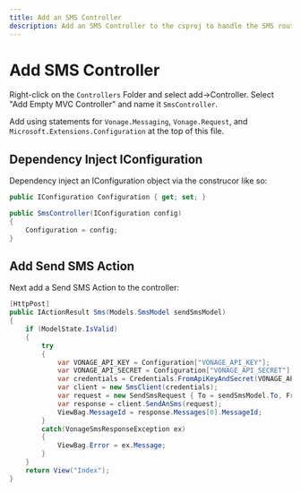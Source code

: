 ```yaml
---
title: Add an SMS Controller
description: Add an SMS Controller to the csproj to handle the SMS routes
---
```


# Add SMS Controller

Right-click on the `Controllers` Folder and select add->Controller. Select "Add Empty MVC Controller" and name it `SmsController`.

Add using statements for `Vonage.Messaging`, `Vonage.Request`, and `Microsoft.Extensions.Configuration` at the top of this file.

## Dependency Inject IConfiguration

Dependency inject an IConfiguration object via the construcor like so:

```csharp
public IConfiguration Configuration { get; set; }

public SmsController(IConfiguration config)
{
    Configuration = config;
}
```

## Add Send SMS Action

Next add a Send SMS Action to the controller:

```csharp
[HttpPost]
public IActionResult Sms(Models.SmsModel sendSmsModel)
{
    if (ModelState.IsValid)
    {
        try
        {
            var VONAGE_API_KEY = Configuration["VONAGE_API_KEY"];
            var VONAGE_API_SECRET = Configuration["VONAGE_API_SECRET"];
            var credentials = Credentials.FromApiKeyAndSecret(VONAGE_API_KEY, VONAGE_API_SECRET);
            var client = new SmsClient(credentials);
            var request = new SendSmsRequest { To = sendSmsModel.To, From = sendSmsModel.From, Text = sendSmsModel.Text };
            var response = client.SendAnSms(request);
            ViewBag.MessageId = response.Messages[0].MessageId;
        }
        catch(VonageSmsResponseException ex)
        {
            ViewBag.Error = ex.Message;
        }
    }
    return View("Index");
}
```